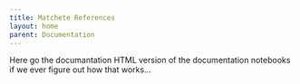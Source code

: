 ```yaml
---
title: Matchete References
layout: home
parent: Documentation
---
```


Here go the documantation HTML version of the documentation notebooks if we ever figure out how that works...
